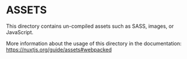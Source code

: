 # ASSETS

This directory contains un-compiled assets such as SASS, images, or JavaScript.

More information about the usage of this directory in the documentation:
https://nuxtjs.org/guide/assets#webpacked
